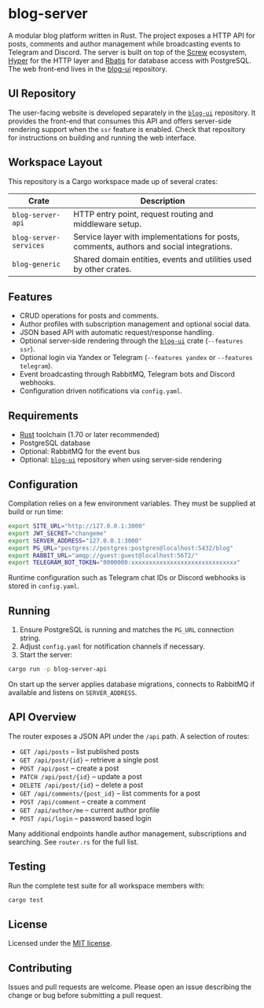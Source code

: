 # blog-server

A modular blog platform written in Rust.  The project exposes a HTTP API for posts,
comments and author management while broadcasting events to Telegram and Discord.
The server is built on top of the [Screw](https://github.com/Tikitko/screw) ecosystem,
[Hyper](https://hyper.rs/) for the HTTP layer and [Rbatis](https://rbatis.github.io/rbatis.io)
for database access with PostgreSQL. The web front-end lives in the
[blog-ui](https://github.com/brewpipeline/blog-ui) repository.

## UI Repository

The user-facing website is developed separately in the
[`blog-ui`](https://github.com/brewpipeline/blog-ui) repository. It provides
the front-end that consumes this API and offers server-side rendering support
when the `ssr` feature is enabled. Check that repository for instructions on
building and running the web interface.

## Workspace Layout

This repository is a Cargo workspace made up of several crates:

| Crate | Description |
| ----- | ----------- |
| `blog-server-api` | HTTP entry point, request routing and middleware setup. |
| `blog-server-services` | Service layer with implementations for posts, comments, authors and social integrations. |
| `blog-generic` | Shared domain entities, events and utilities used by other crates. |

## Features

* CRUD operations for posts and comments.
* Author profiles with subscription management and optional social data.
* JSON based API with automatic request/response handling.
* Optional server‑side rendering through the [`blog-ui`](https://github.com/brewpipeline/blog-ui) crate (`--features ssr`).
* Optional login via Yandex or Telegram (`--features yandex` or `--features telegram`).
* Event broadcasting through RabbitMQ, Telegram bots and Discord webhooks.
* Configuration driven notifications via `config.yaml`.

## Requirements

* [Rust](https://www.rust-lang.org/) toolchain (1.70 or later recommended)
* PostgreSQL database
* Optional: RabbitMQ for the event bus
* Optional: [`blog-ui`](https://github.com/brewpipeline/blog-ui) repository when using server‑side rendering

## Configuration

Compilation relies on a few environment variables.  They must be supplied at build
or run time:

```bash
export SITE_URL="http://127.0.0.1:3000"
export JWT_SECRET="changeme"
export SERVER_ADDRESS="127.0.0.1:3000"
export PG_URL="postgres://postgres:postgres@localhost:5432/blog"
export RABBIT_URL="amqp://guest:guest@localhost:5672/"
export TELEGRAM_BOT_TOKEN="0000000:xxxxxxxxxxxxxxxxxxxxxxxxxxxxxx"
```

Runtime configuration such as Telegram chat IDs or Discord webhooks is stored in
`config.yaml`.

## Running

1. Ensure PostgreSQL is running and matches the `PG_URL` connection string.
2. Adjust `config.yaml` for notification channels if necessary.
3. Start the server:

```bash
cargo run -p blog-server-api
```

On start up the server applies database migrations, connects to RabbitMQ if
available and listens on `SERVER_ADDRESS`.

## API Overview

The router exposes a JSON API under the `/api` path.  A selection of routes:

* `GET /api/posts` – list published posts
* `GET /api/post/{id}` – retrieve a single post
* `POST /api/post` – create a post
* `PATCH /api/post/{id}` – update a post
* `DELETE /api/post/{id}` – delete a post
* `GET /api/comments/{post_id}` – list comments for a post
* `POST /api/comment` – create a comment
* `GET /api/author/me` – current author profile
* `POST /api/login` – password based login

Many additional endpoints handle author management, subscriptions and searching.
See `router.rs` for the full list.

## Testing

Run the complete test suite for all workspace members with:

```bash
cargo test
```

## License

Licensed under the [MIT license](LICENSE).

## Contributing

Issues and pull requests are welcome.  Please open an issue describing the change
or bug before submitting a pull request.
